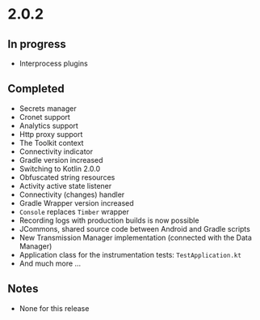 # 2.0.2

## In progress

- Interprocess plugins

## Completed

- Secrets manager
- Cronet support
- Analytics support
- Http proxy support
- The Toolkit context
- Connectivity indicator
- Gradle version increased
- Switching to Kotlin 2.0.0
- Obfuscated string resources
- Activity active state listener
- Connectivity (changes) handler
- Gradle Wrapper version increased
- `Console` replaces `Timber` wrapper
- Recording logs with production builds is now possible
- JCommons, shared source code between Android and Gradle scripts
- New Transmission Manager implementation (connected with the Data Manager)
- Application class for the instrumentation tests: `TestApplication.kt`
- And much more ...

## Notes

- None for this release
